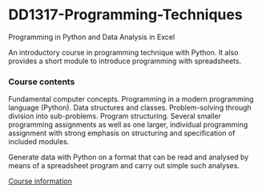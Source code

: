 # DD1317-Programming-Techniques
Programming in Python and Data Analysis in Excel

An introductory course in programming technique with Python. It also provides a short module to introduce programming with spreadsheets.

### Course contents
Fundamental computer concepts. Programming in a modern programming language (Python). Data structures and classes. Problem-solving through division into sub-problems. Program structuring. Several smaller programming assignments as well as one larger, individual programming assignment with strong emphasis on structuring and specification of included modules.

Generate data with Python on a format that can be read and analysed by means of a spreadsheet program and carry out simple such analyses.

[Course information](https://www.kth.se/student/kurser/kurs/DD1317?l=en)
